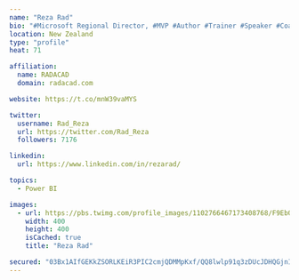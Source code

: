 ```yaml
---
name: "Reza Rad"
bio: "#Microsoft Regional Director, #MVP #Author #Trainer #Speaker #Coach #Consultant #PowerBI "
location: New Zealand
type: "profile"
heat: 71

affiliation:
  name: RADACAD
  domain: radacad.com

website: https://t.co/mnW39vaMYS

twitter:
  username: Rad_Reza
  url: https://twitter.com/Rad_Reza
  followers: 7176

linkedin:
  url: https://www.linkedin.com/in/rezarad/

topics:
  - Power BI

images:
  - url: https://pbs.twimg.com/profile_images/1102766467173408768/F9EbQENa_400x400.png
    width: 400
    height: 400
    isCached: true
    title: "Reza Rad"

secured: "03Bx1AIfGEKkZSORLKEiR3PIC2cmjQDMMpKxf/QQ8lwlp91q3zDUcJDHQGjnIpJeMXS4/013Rjxcky8kwBnALQJKsNIW089nyAdXuhAtzCMxTqO9N3/DjgeYUHDuOU/uvzHO1PYRCpBrttzAf11fs1iFKQBOO0U0ed/ujAP4fd5k0EcTw3a6/vFjJrGXxo8j2E7K0ouAd9zgTo8yoiF+ZxD/mBJp/9H3gMz5ypbs7W9sUmxg+sjR4zhw8PA9ixC0B6CGgpQnbDIBoLJBSWxQnokRduzwyxmLfyPjdl9IYQg0SB+duBWV5WECHyjVMZc7/q0GqIN+Mrll1rWH6vpRd9FupeAysc9tsj2+PEbWSjZ+HQC9xpDqywF8gCTKYbjjy9vAihpzoeWat78z69+5yKEawg80jMdkM2qzpYhQIsA=;kPHr1KuyzXPMeSDseN5CMw=="
---
```


